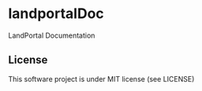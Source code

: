 landportalDoc
=============

LandPortal Documentation

License
-------
This software project is under MIT license (see LICENSE)

